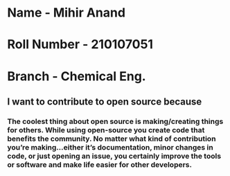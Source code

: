 # Name - Mihir Anand
# Roll Number - 210107051
# Branch - Chemical Eng.

## I want to contribute to open source because
### The coolest thing about open source is making/creating things for others. While using open-source you create code that benefits the community. No matter what kind of contribution you’re making…either it’s documentation, minor changes in code, or just opening an issue, you certainly improve the tools or software and make life easier for other developers. 

